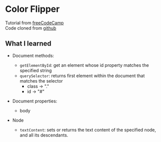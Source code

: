 # Color Flipper

Tutorial from [freeCodeCamp](https://www.youtube.com/watch?v=3PHXvlpOkf4&t=1140s)<br>
Code cloned from [github](https://github.com/john-smilga/javascript-basic-projects)

## What I learned
- Document methods:
  - <code>getElementById</code>: get an element whose id property matches the specified string
  - <code>querySelector</code>: returns first element within the document that matches the selector 
    - class -> "."
    - id -> "#"

- Document properties:
  - body

- Node
  - <code>textContent</code>: sets or returns the text content of the specified node, and all its descendants.
